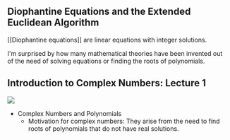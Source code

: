 
## Diophantine Equations and the Extended Euclidean Algorithm

[[Diophantine equations]] are linear equations with integer solutions.

I'm surprised by how many mathematical theories have been invented out of the need of solving equations or finding the roots of polynomials.
## Introduction to Complex Numbers: Lecture 1

![](https://youtu.be/81jxfxLg9tg)

- Complex Numbers and Polynomials
	- Motivation for complex numbers: They arise from the need to find roots of polynomials that do not have real solutions.